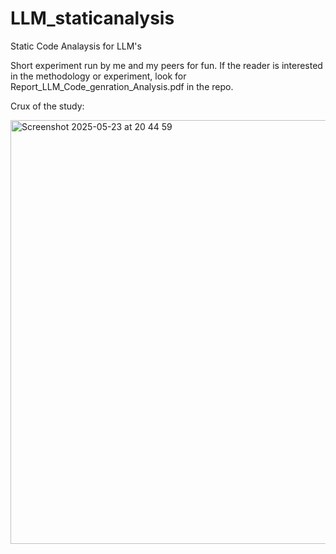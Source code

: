 # LLM_staticanalysis
Static Code Analaysis for LLM's

Short experiment run by me and my peers for fun. If the reader is interested in the methodology or experiment, look for Report_LLM_Code_genration_Analysis.pdf in the repo. 

Crux of the study:

<img width="678" alt="Screenshot 2025-05-23 at 20 44 59" src="https://github.com/user-attachments/assets/7ac65af4-cb85-4857-9a71-d93951b50e37" />

